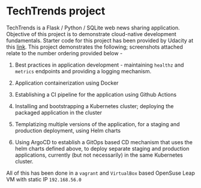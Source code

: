 # TechTrends project

TechTrends is a Flask / Python / SQLite web news sharing application. Objective of this project is to demonstrate cloud-native development fundamentals. Starter code for this project has been provided by Udacity at this [link](https://github.com/udacity/nd064_course_1/tree/main/project/techtrends). This project demonstrates the following; screenshots attached relate to the number ordering provided below -

1. Best practices in application development - maintaining `healthz` and `metrics` endpoints and providing a logging mechanism.

2. Application containerization using Docker

3. Establishing a CI pipeline for the application using Github Actions

4. Installing and bootstrapping a Kubernetes cluster; deploying the packaged application in the cluster

5. Templatizing multiple versions of the application, for a staging and production deployment, using Helm charts

6. Using ArgoCD to establish a GitOps based CD mechanism that uses the helm charts defined above, to deploy separate staging and production applications, currently (but not necessarily) in the same Kubernetes cluster.

All of this has been done in a `vagrant` and `VirtualBox` based OpenSuse Leap VM with static IP `192.168.56.0`
